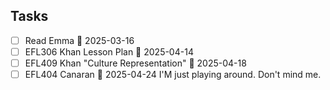 ## Tasks
- [ ] Read Emma 📅 2025-03-16
- [ ] EFL306 Khan Lesson Plan 📅 2025-04-14
- [ ] EFL409 Khan "Culture Representation" 📅 2025-04-18
- [ ] EFL404 Canaran 📅 2025-04-24
I'M just playing around. Don't mind me.
